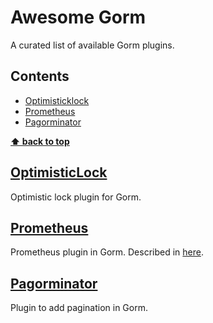 # Awesome Gorm

A curated list of available Gorm plugins.

## Contents

- [Optimisticklock](#optimisticlock)
- [Prometheus](#prometheis)
- [Pagorminator](#pagorminator)

**[⬆ back to top](#contents)**

## [OptimisticLock](https://github.com/go-gorm/optimisticlock)

Optimistic lock plugin for Gorm.

## [Prometheus](https://github.com/go-gorm/prometheus)

Prometheus plugin in Gorm. Described in [here](https://gorm.io/docs/prometheus.html).

## [Pagorminator](https://github.com/manuelarte/pagorminator/)

Plugin to add pagination in Gorm.
